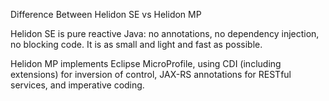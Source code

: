 Difference Between Helidon SE vs Helidon MP

Helidon SE is pure reactive Java: no annotations, no dependency injection, no blocking code. It is as small and light and fast as possible.

Helidon MP implements Eclipse MicroProfile, using CDI (including extensions) for inversion of control, JAX-RS annotations for RESTful services, and imperative coding.


